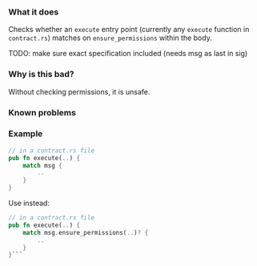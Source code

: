 ### What it does

Checks whether an `execute` entry point (currently any `execute` function in `contract.rs`) matches on `ensure_permissions` within the body.

TODO: make sure exact specification included (needs msg as last in sig)

### Why is this bad?

Without checking permissions, it is unsafe.

### Known problems

### Example

```rust
// in a contract.rs file
pub fn execute(..) {
    match msg {
        ..
    }
}
```

Use instead:

```rust
// in a contract.rs file
pub fn execute(..) {
    match msg.ensure_permissions(..)? {
        ..
    }
}```
